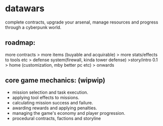 # datawars
complete contracts, upgrade your arsenal, manage resources and progress through a cyberpunk world.

## roadmap: 
more contracts > more items (buyable and acquirable) > more stats/effects to tools etc > defense system(firewall, kinda tower defense) >story/intro 0.1 > home (customization, mby better pc etc) > onwards 

## core game mechanics: (wipwip)
 *   mission selection and task execution.
 *   applying tool effects to missions.
 *   calculating mission success and failure.
 *   awarding rewards and applying penalties.
 *   managing the game's economy and player progression.
 *   procedural contracts, factions and storyline
